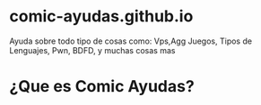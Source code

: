 # comic-ayudas.github.io
Ayuda sobre todo tipo de cosas como: Vps,Agg Juegos, Tipos de Lenguajes, Pwn, BDFD, y muchas cosas mas
<h1>¿Que es Comic Ayudas?</h1>
